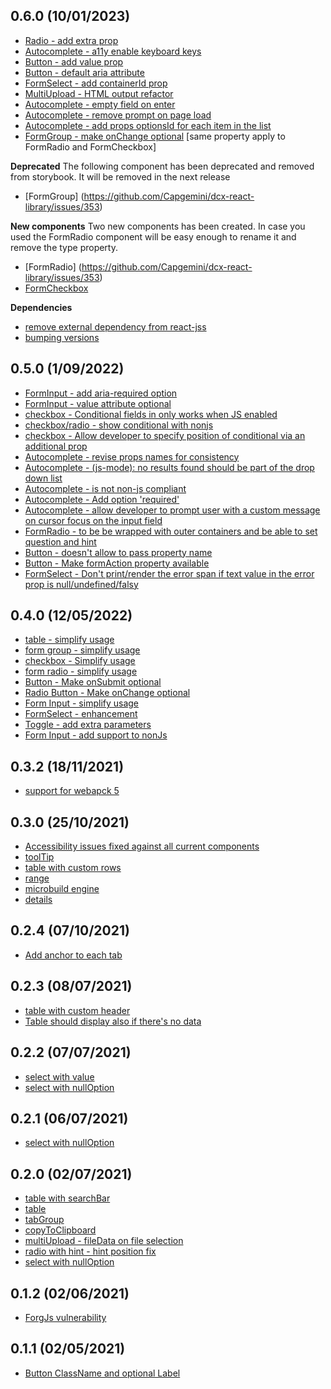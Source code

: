 ## 0.6.0 (10/01/2023)

<a name="0.6.0"></a>

- [Radio - add extra prop](https://github.com/Capgemini/dcx-react-library/issues/313)
- [Autocomplete - a11y enable keyboard keys](https://github.com/Capgemini/dcx-react-library/issues/320)
- [Button - add value prop](https://github.com/Capgemini/dcx-react-library/issues/332)
- [Button - default aria attribute](https://github.com/Capgemini/dcx-react-library/issues/334)
- [FormSelect - add containerId prop](https://github.com/Capgemini/dcx-react-library/issues/335)
- [MultiUpload - HTML output refactor](https://github.com/Capgemini/dcx-react-library/issues/352)
- [Autocomplete - empty field on enter](https://github.com/Capgemini/dcx-react-library/issues/354)
- [Autocomplete - remove prompt on page load](https://github.com/Capgemini/dcx-react-library/issues/355)
- [Autocomplete - add props optionsId for each item in the list](https://github.com/Capgemini/dcx-react-library/issues/363)
- [FormGroup - make onChange optional](https://github.com/Capgemini/dcx-react-library/issues/366) [same property apply to FormRadio and FormCheckbox]

**Deprecated**
The following component has been deprecated and removed from storybook. It will be removed in the next release

- [FormGroup] (https://github.com/Capgemini/dcx-react-library/issues/353)

**New components**
Two new components has been created. In case you used the FormRadio component will be easy enough to rename it and remove the type property.

- [FormRadio] (https://github.com/Capgemini/dcx-react-library/issues/353)
- [FormCheckbox](https://github.com/Capgemini/dcx-react-library/issues/353)

**Dependencies**

- [remove external dependency from react-jss](https://github.com/Capgemini/dcx-react-library/issues/356)
- [bumping versions](https://github.com/Capgemini/dcx-react-library/issues/341)

## 0.5.0 (1/09/2022)

<a name="0.5.0"></a>

- [FormInput - add aria-required option](https://github.com/Capgemini/dcx-react-library/issues/293)
- [FormInput - value attribute optional](https://github.com/Capgemini/dcx-react-library/issues/286)
- [checkbox - Conditional fields in only works when JS enabled](https://github.com/Capgemini/dcx-react-library/issues/309)
- [checkbox/radio - show conditional with nonjs](https://github.com/Capgemini/dcx-react-library/pull/325)
- [checkbox - Allow developer to specify position of conditional via an additional prop](https://github.com/Capgemini/dcx-react-library/issues/329)
- [Autocomplete - revise props names for consistency](https://github.com/Capgemini/dcx-react-library/issues/319)
- [Autocomplete - (js-mode): no results found should be part of the drop down list](https://github.com/Capgemini/dcx-react-library/issues/322)
- [Autocomplete - is not non-js compliant](https://github.com/Capgemini/dcx-react-library/issues/276)
- [Autocomplete - Add option 'required'](https://github.com/Capgemini/dcx-react-library/issues/291)
- [Autocomplete - allow developer to prompt user with a custom message on cursor focus on the input field](https://github.com/Capgemini/dcx-react-library/issues/330)
- [FormRadio - to be be wrapped with outer containers and be able to set question and hint](https://github.com/Capgemini/dcx-react-library/issues/310)
- [Button - doesn't allow to pass property name](https://github.com/Capgemini/dcx-react-library/issues/314)
- [Button - Make formAction property available](https://github.com/Capgemini/dcx-react-library/issues/279)
- [FormSelect - Don't print/render the error span if text value in the error prop is null/undefined/falsy](https://github.com/Capgemini/dcx-react-library/issues/315)

## 0.4.0 (12/05/2022)

<a name="0.4.0"></a>

- [table - simplify usage](https://github.com/Capgemini/dcx-react-library/issues/245)
- [form group - simplify usage](https://github.com/Capgemini/dcx-react-library/issues/252)
- [checkbox - Simplify usage](https://github.com/Capgemini/dcx-react-library/issues/280)
- [form radio - simplify usage](https://github.com/Capgemini/dcx-react-library/issues/274)
- [Button - Make onSubmit optional](https://github.com/Capgemini/dcx-react-library/issues/270)
- [Radio Button - Make onChange optional](https://github.com/Capgemini/dcx-react-library/issues/272)
- [Form Input - simplify usage](https://github.com/Capgemini/dcx-react-library/issues/253)
- [FormSelect - enhancement](https://github.com/Capgemini/dcx-react-library/issues/242)
- [Toggle - add extra parameters](https://github.com/Capgemini/dcx-react-library/issues/254)
- [Form Input - add support to nonJs](https://github.com/Capgemini/dcx-react-library/issues/277)

## 0.3.2 (18/11/2021)

<a name="0.3.2"></a>

- [support for webapck 5](https://github.com/Capgemini/dcx-react-library/issues/246)

## 0.3.0 (25/10/2021)

<a name="0.3.0"></a>

- [Accessibility issues fixed against all current components](https://github.com/Capgemini/dcx-react-library/issues/200)
- [toolTip](https://github.com/Capgemini/dcx-react-library/issues/199)
- [table with custom rows](https://github.com/Capgemini/dcx-react-library/issues/221)
- [range](https://github.com/Capgemini/dcx-react-library/issues/198)
- [microbuild engine](https://github.com/Capgemini/dcx-react-library/issues/240)
- [details](https://github.com/Capgemini/dcx-react-library/issues/235)

## 0.2.4 (07/10/2021)

<a name="0.2.4"></a>

- [Add anchor to each tab](https://github.com/Capgemini/dcx-react-library/issues/229)

## 0.2.3 (08/07/2021)

<a name="0.2.3"></a>

- [table with custom header](https://github.com/Capgemini/dcx-react-library/issues/218)
- [Table should display also if there's no data](https://github.com/Capgemini/dcx-react-library/issues/218)

## 0.2.2 (07/07/2021)

<a name="0.2.2"></a>

- [select with value](https://github.com/Capgemini/dcx-react-library/issues/213)
- [select with nullOption](https://github.com/Capgemini/dcx-react-library/issues/210)

## 0.2.1 (06/07/2021)

<a name="0.2.1"></a>

- [select with nullOption](https://github.com/Capgemini/dcx-react-library/issues/210)

## 0.2.0 (02/07/2021)

<a name="0.2.0"></a>

- [table with searchBar](https://github.com/Capgemini/dcx-react-library/issues/193)
- [table](https://github.com/Capgemini/dcx-react-library/issues/189)
- [tabGroup](https://github.com/Capgemini/dcx-react-library/issues/167)
- [copyToClipboard](https://github.com/Capgemini/dcx-react-library/issues/184)
- [multiUpload - fileData on file selection](https://github.com/Capgemini/dcx-react-library/issues/104)
- [radio with hint - hint position fix](https://github.com/Capgemini/dcx-react-library/issues/203)
- [select with nullOption](https://github.com/Capgemini/dcx-react-library/issues/210)

<a name="0.1.2"></a>

## 0.1.2 (02/06/2021)

- [ForgJs vulnerability](https://github.com/Capgemini/dcx-react-library/issues/201)

<a name="0.1.1"></a>

## 0.1.1 (02/05/2021)

- [Button ClassName and optional Label](https://github.com/Capgemini/dcx-react-library/issues/186)
